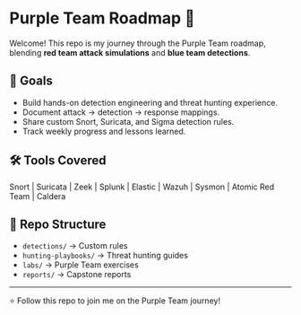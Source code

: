 # Purple Team Roadmap 🚀

Welcome! This repo is my journey through the Purple Team roadmap, blending **red team attack simulations** and **blue team detections**.

## 📌 Goals
- Build hands-on detection engineering and threat hunting experience.
- Document attack → detection → response mappings.
- Share custom Snort, Suricata, and Sigma detection rules.
- Track weekly progress and lessons learned.

## 🛠️ Tools Covered
Snort | Suricata | Zeek | Splunk | Elastic | Wazuh | Sysmon | Atomic Red Team | Caldera

## 📂 Repo Structure
- `detections/` → Custom rules
- `hunting-playbooks/` → Threat hunting guides
- `labs/` → Purple Team exercises
- `reports/` → Capstone reports

---
⭐️ Follow this repo to join me on the Purple Team journey!

